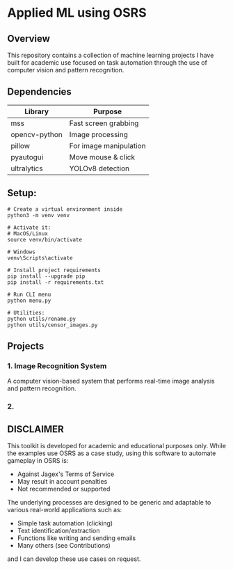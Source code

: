 # Applied ML using OSRS

## Overview
This repository contains a collection of machine learning projects I have built for academic use focused on task automation through the use of computer vision and pattern recognition. 

## Dependencies

| Library | Purpose |
|---------|---------|
| mss | Fast screen grabbing |
| opencv-python | Image processing |
| pillow | For image manipulation |
| pyautogui | Move mouse & click |
| ultralytics | YOLOv8 detection |

## Setup:
```
# Create a virtual environment inside
python3 -m venv venv

# Activate it:
# MacOS/Linux
source venv/bin/activate

# Windows
venv\Scripts\activate

# Install project requirements
pip install --upgrade pip
pip install -r requirements.txt

# Run CLI menu
python menu.py

# Utilities:
python utils/rename.py
python utils/censor_images.py
```

## Projects

### 1. Image Recognition System
A computer vision-based system that performs real-time image analysis and pattern recognition. 

### 2.

## DISCLAIMER

This toolkit is developed for academic and educational purposes only. While the examples use OSRS as a case study, using this software to automate gameplay in OSRS is:
- Against Jagex's Terms of Service
- May result in account penalties
- Not recommended or supported

The underlying processes are designed to be generic and adaptable to various real-world applications such as:

- Simple task automation (clicking)
- Text identification/extraction 
- Functions like writing and sending emails
- Many others (see Contributions)

and I can develop these use cases on request. 
